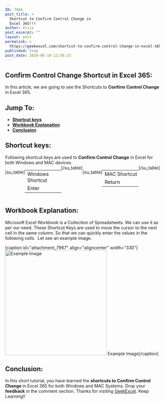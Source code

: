 ```yaml
---
ID: 7966
post_title: >
  Shortcut to Confirm Control Change in
  Excel 365!!!
author: Alice
post_excerpt: ""
layout: post
permalink: >
  https://geekexcel.com/shortcut-to-confirm-control-change-in-excel-365/
published: true
post_date: 2020-06-10 12:56:33
---
```

<h2>Confirm Control Change Shortcut in Excel 365:</h2>
In this article, we are going to see the Shortcuts to <strong>Confirm Control Change</strong> in Excel 365.
<h2>Jump To:</h2>
<ul>
 	<li><strong><a href="#1">Shortcut keys</a></strong></li>
 	<li><strong><a href="#2">Workbook Explanation</a></strong></li>
 	<li><strong><a href="#3">Conclusion</a></strong></li>
</ul>
<h2 id="1">Shortcut keys:</h2>
Following shortcut keys are used to <strong>Confirm Control Change</strong> in Excel for both Windows and MAC devices.
<div style="display: flex;">

[su_table]
<table>
<tbody>
<tr>
<td>Windows Shortcut</td>
</tr>
<tr>
<td style="display: flex;"><span class="key-flex"><span class="win-key" style="width: 120px;"><span class="custom-span-key">Enter</span></span></span></td>
</tr>
</tbody>
</table>
[/su_table]

[su_table]
<table style="float: right;">
<tbody>
<tr>
<td>MAC Shortcut</td>
</tr>
<tr>
<td style="display: flex;"><span class="mac-key" style="width: 120px;"><span class="custom-span-key">Return</span></span></td>
</tr>
</tbody>
</table>
[/su_table]

</div>
<h2 id="2">Workbook Explanation:</h2>
Microsoft Excel Workbook is a Collection of Spreadsheets. We can use it as per our need. These Shortcut Keys are used to move the cursor to the next cell in the same column. So that we can quickly enter the values in the following cells.  Let see an example image.

[caption id="attachment_7967" align="aligncenter" width="330"]<img class="size-full wp-image-7967" src="https://geekexcel.com/wp-content/uploads/2020/06/Screenshot_18.png" alt="Example Image" width="330" height="342" /> Example Image[/caption]
<h2 id="3">Conclusion:</h2>
In this short tutorial, you have learned the <strong>shortcuts to Confirm Control Change </strong>in Excel 365 for both Windows and MAC Systems. Drop your <strong>feedback</strong> in the comment section. Thanks for visiting <a href="https://geekexcel.com/">GeekExcel</a>. Keep Learning!!